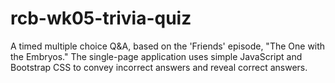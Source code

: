 # rcb-wk05-trivia-quiz

A timed multiple choice Q&A, based on the 'Friends' episode, "The One with the Embryos." The single-page application uses simple JavaScript and Bootstrap CSS to convey incorrect answers and reveal correct answers.
